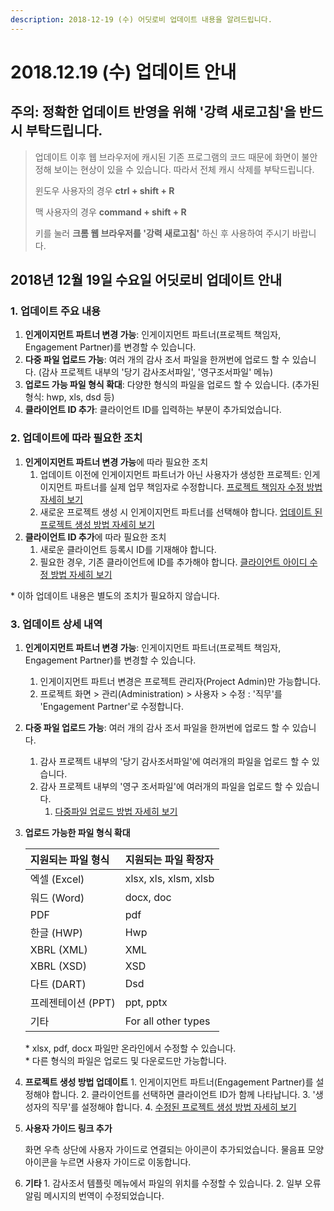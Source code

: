 ```yaml
---
description: 2018-12-19 (수) 어딧로비 업데이트 내용을 알려드립니다.
---
```


# 2018.12.19 \(수\) 업데이트 안내

## 주의: 정확한 업데이트 반영을 위해 '강력 새로고침'을 반드시 부탁드립니다.

> 업데이트 이후 웹 브라우저에 캐시된 기존 프로그램의 코드 때문에 화면이 불안정해 보이는 현상이 있을 수 있습니다. 따라서 전체 캐시 삭제를 부탁드립니다.
>
> 윈도우 사용자의 경우 **ctrl + shift + R**
>
> 맥 사용자의 경우 **command + shift + R**
>
> 키를 눌러 **크롬 웹 브라우저를 '강력 새로고침'** 하신 후 사용하여 주시기 바랍니다.

## 2018년 12월 19일 수요일 어딧로비 업데이트 안내

### 1. 업데이트 주요 내용

1. **인게이지먼트 파트너 변경 가능**: 인게이지먼트 파트너\(프로젝트 책임자, Engagement Partner\)를 변경할 수 있습니다.
2. **다중 파일 업로드 가능**: 여러 개의 감사 조서 파일을 한꺼번에 업로드 할 수 있습니다. \(감사 프로젝트 내부의 '당기 감사조서파일', '영구조서파일' 메뉴\)
3. **업로드 가능 파일 형식 확대**: 다양한 형식의 파일을 업로드 할 수 있습니다. \(추가된 형식: hwp, xls, dsd 등\)
4. **클라이언트 ID 추가**: 클라이언트 ID를 입력하는 부분이 추가되었습니다.

### 2. 업데이트에 따라 필요한 조치

1. **인게이지먼트 파트너 변경 가능**에 따라 필요한 조치
   1. 업데이트 이전에 인게이지먼트 파트너가 아닌 사용자가 생성한 프로젝트: 인게이지먼트 파트너를 실제 업무 책임자로 수정합니다. [프로젝트 책임자 수정 방법 자세히 보기  ](../undefined-2/setup/2./2-5..md)
   2. 새로운 프로젝트 생성 시 인게이지먼트 파트너를 선택해야 합니다.  [업데이트 된 프로젝트 생성 방법 자세히 보기  ](../undefined-2/setup/1-3..md)
2. **클라이언트 ID 추가**에 따라 필요한 조치
   1. 새로운 클라이언트 등록시 ID를 기재해야 합니다. 
   2. 필요한 경우, 기존 클라이언트에 ID를 추가해야 합니다. [ 클라이언트 아이디 수정 방법 자세히 보기  ](../undefined-2/setup/add_clients/3-1.-id.md)

\* 이하 업데이트 내용은 별도의 조치가 필요하지 않습니다.

### 3. 업데이트 상세 내역

1. **인게이지먼트 파트너 변경 가능**: 인게이지먼트 파트너\(프로젝트 책임자, Engagement Partner\)를 변경할 수 있습니다.
   1. 인게이지먼트 파트너 변경은 프로젝트 관리자\(Project Admin\)만 가능합니다.
   2. 프로젝트 화면 &gt; 관리\(Administration\) &gt; 사용자 &gt; 수정 : '직무'를 'Engagement Partner'로 수정합니다.
2. **다중 파일 업로드 가능**: 여러 개의 감사 조서 파일을 한꺼번에 업로드 할 수 있습니다.
   1. 감사 프로젝트 내부의 '당기 감사조서파일'에 여러개의 파일을 업로드 할 수 있습니다.
   2. 감사 프로젝트 내부의 '영구 조서파일'에 여러개의 파일을 업로드 할 수 있습니다.
      1. [다중파일 업로드 방법 자세히 보기  ](../undefined-2/guide-by-scenario/4./2-2/2-2-4..md)
3. **업로드 가능한 파일 형식 확대**

   | 지원되는 파일 형식 | 지원되는 파일 확장자 |
   | :--- | :--- |
   | 엑셀 \(Excel\) | xlsx, xls, xlsm, xlsb |
   | 워드 \(Word\) | docx, doc |
   | PDF | pdf |
   | 한글 \(HWP\) | Hwp |
   | XBRL \(XML\) | XML |
   | XBRL \(XSD\) | XSD |
   | 다트 \(DART\) | Dsd |
   | 프레젠테이션 \(PPT\) | ppt, pptx |
   | 기타 | For all other types |

   \* xlsx, pdf, docx 파일만 온라인에서 수정할 수 있습니다.  
   \* 다른 형식의 파일은 업로드 및 다운로드만 가능합니다.

4. **프로젝트 생성 방법 업데이트** 1. 인게이지먼트 파트너\(Engagement Partner\)를 설정해야 합니다. 2. 클라이언트를 선택하면 클라이언트 ID가 함께 나타납니다. 3. '생성자의 직무'를 설정해야 합니다. 4. [수정된 프로젝트 생성 방법 자세히 보기 ](../undefined-2/setup/1-3..md)
5. **사용자 가이드 링크 추가**

   화면 우측 상단에 사용자 가이드로 연결되는 아이콘이 추가되었습니다. 물음표 모양 아이콘을 누르면 사용자 가이드로 이동합니다.

6. **기타** 1. 감사조서 템플릿 메뉴에서 파일의 위치를 수정할 수 있습니다. 2. 일부 오류 알림 메시지의 번역이 수정되었습니다.

